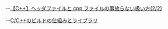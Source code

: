 --[【C++】ヘッダファイルと cpp ファイルの事故らない扱い方(2/2)](https://nut-softwaredevelopper.hatenablog.com/entry/2017/04/04/143808)

--[C/C++のビルドの仕組みとライブラリ](https://kamino.hatenablog.com/entry/c%2B%2B-principle-of-build-library)
